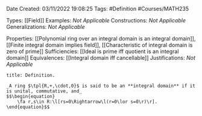 <div class="topSpace"></div>

Date Created: 03/11/2022 19:08:25
Tags: #Definition #Courses/MATH235

Types: [[Field]]
Examples: _Not Applicable_
Constructions: _Not Applicable_
Generalizations: _Not Applicable_

Properties: [[Polynomial ring over an integral domain is an integral domain]], [[Finite integral domain implies field]], [[Characteristic of integral domain is zero of prime]]
Sufficiencies: [[Ideal is prime iff quotient is an integral domain]]
Equivalences: [[Integral domain iff cancellable]]
Justifications: _Not Applicable_

``` ad-Definition
title: Definition.

_A ring $\tpl{R,+,\cdot,0}$ is said to be an **integral domain** if it is unital, commutative, and_
$$\begin{equation}
    \fa r,s\in R:\l[rs=0\Rightarrow\l(r=0\lor s=0\r)\r].
\end{equation}$$

```
